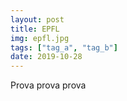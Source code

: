 ```yaml
---
layout: post
title: EPFL
img: epfl.jpg
tags: ["tag_a", "tag_b"]
date: 2019-10-28
---
```


Prova prova prova

